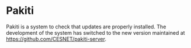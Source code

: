 Pakiti
=======

Pakiti is a system to check that updates are properly installed. The development of the system has switched to the new version maintained at https://github.com/CESNET/pakiti-server.
